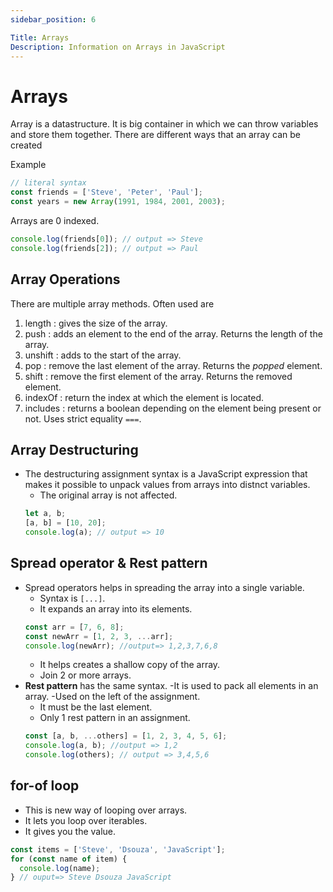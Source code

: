```yaml
---
sidebar_position: 6

Title: Arrays
Description: Information on Arrays in JavaScript
---
```


# Arrays

Array is a datastructure.
It is big container in which we can throw variables and store them together.
There are different ways that an array can be created

Example

```javascript
// literal syntax
const friends = ['Steve', 'Peter', 'Paul'];
const years = new Array(1991, 1984, 2001, 2003);
```

Arrays are 0 indexed.

```javascript
console.log(friends[0]); // output => Steve
console.log(friends[2]); // output => Paul
```

## Array Operations

There are multiple array methods. Often used are

1. length : gives the size of the array.
1. push : adds an element to the end of the array. Returns the length of the array.
1. unshift : adds to the start of the array.
1. pop : remove the last element of the array. Returns the _popped_ element.
1. shift : remove the first element of the array. Returns the removed element.
1. indexOf : return the index at which the element is located.
1. includes : returns a boolean depending on the element being present or not. Uses strict equality `===`.

## Array Destructuring

- The destructuring assignment syntax is a JavaScript expression that makes it possible to unpack values from arrays into distnct variables.
  - The original array is not affected.
  ```js
  let a, b;
  [a, b] = [10, 20];
  console.log(a); // output => 10
  ```

## Spread operator & Rest pattern

- Spread operators helps in spreading the array into a single variable.
  - Syntax is `[...]`.
  - It expands an array into its elements.
  ```js
  const arr = [7, 6, 8];
  const newArr = [1, 2, 3, ...arr];
  console.log(newArr); //output=> 1,2,3,7,6,8
  ```
  - It helps creates a shallow copy of the array.
  - Join 2 or more arrays.
- **Rest pattern** has the same syntax.
  -It is used to pack all elements in an array.
  -Used on the left of the assignment.
  - It must be the last element.
  - Only 1 rest pattern in an assignment.
  ```js
  const [a, b, ...others] = [1, 2, 3, 4, 5, 6];
  console.log(a, b); //output => 1,2
  console.log(others); // output => 3,4,5,6
  ```

## for-of loop

- This is new way of looping over arrays.
- It lets you loop over iterables.
- It gives you the value.

```js
const items = ['Steve', 'Dsouza', 'JavaScript'];
for (const name of item) {
  console.log(name);
} // ouput=> Steve Dsouza JavaScript
```
